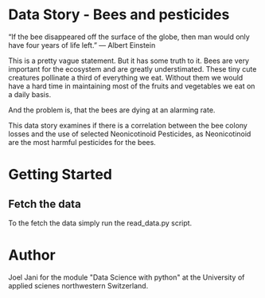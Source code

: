 # Data Story - Bees and pesticides
“If the bee disappeared off the surface of the globe, then man would only have four years of life left.” ― Albert Einstein

This is a pretty vague statement. But it has some truth to it. Bees are very important for the ecosystem and are greatly understimated. These tiny cute creatures pollinate a third of everything we eat. Without them we would have a hard time in maintaining most of the fruits and vegetables we eat on a daily basis.

And the problem is, that the bees are dying at an alarming rate.

This data story examines if there is a correlation between the bee colony losses and the use of selected Neonicotinoid Pesticides, as Neonicotinoid are the most harmful pesticides for the bees.

# Getting Started

## Fetch the data
To the fetch the data simply run the read_data.py script.

# Author
Joel Jani
for the module "Data Science with python" at the University of applied scienes northwestern Switzerland.